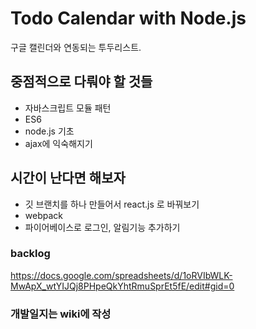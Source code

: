 # Todo Calendar with Node.js
구글 캘린더와 연동되는 투두리스트.


## 중점적으로 다뤄야 할 것들
- 자바스크립트 모듈 패턴
- ES6
- node.js 기초
- ajax에 익숙해지기


## 시간이 난다면 해보자   
- 깃 브랜치를 하나 만들어서 react.js 로 바꿔보기
- webpack
- 파이어베이스로 로그인, 알림기능 추가하기   


### backlog
https://docs.google.com/spreadsheets/d/1oRVIbWLK-MwApX_wtYIJQj8PHpeQkYhtRmuSprEt5fE/edit#gid=0

### 개발일지는 wiki에 작성
